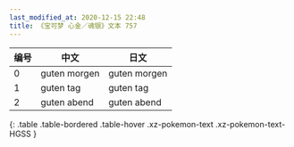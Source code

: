```yaml
---
last_modified_at: 2020-12-15 22:48
title: 《宝可梦 心金／魂银》文本 757
---
```

| 编号 | 中文 | 日文 |
| ---- | ---- | ---- |
| 0 | guten morgen | guten morgen |
| 1 | guten tag | guten tag |
| 2 | guten abend | guten abend |
{: .table .table-bordered .table-hover .xz-pokemon-text .xz-pokemon-text-HGSS }